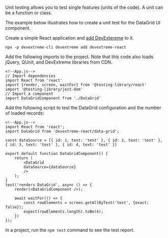 Unit testing allows you to test single features (units of the code). A unit can be a function or class. 

The example below illustrates how to create a unit test for the DataGrid UI component. 

Create a simple React application and [add DevExtereme](/Documentation/Guide/React_Components/Add_DevExtreme_to_a_React_Application/#One-Command_Setup) to it. 

    npx -p devextreme-cli devextreme add devextreme-react

Add the following imports to the project. Note that this code also loads jQuery, QUnit, and DevExtreme libraries from CDN.

    <!--App.js-->
    // Import dependencies
    import React from 'react'
    import {render, screen, waitFor} from '@testing-library/react'
    import '@testing-library/jest-dom'
    // Import a component
    import DataGridComponent from './DataGrid'

Add the following script to test the DataGrid configuration and the number of loaded records: 

    <!--App.js-->
    import React from 'react';
    import DataGrid from 'devextreme-react/data-grid';

    const dataSource = [{ id: 1, text: 'test' }, { id: 2, text: 'test' }, { id: 3, text: 'test' }, { id: 4, text: 'test' }]

    export default function DataGridComponent() {
        return (
            <DataGrid
            dataSource={dataSource}
            />
        );
    }    
    test('renders DataGrid', async () => {
        render(<DataGridComponent />);

        await waitFor(() => {
            const rowElements = screen.getAllByText('test', {exact: false});
            expect(rowElements.length).toBe(4);
        })
    });

In a project, run the `npm test` command to see the test report. 